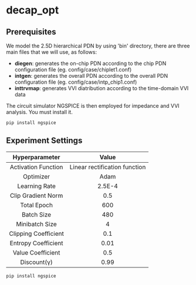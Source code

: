 # decap_opt

## Prerequisites
We model the 2.5D hierarchical PDN  by using 'bin' directory, there are three main files that we will use, as follows:
 - **diegen**: generates the on-chip PDN according to the chip PDN configuration file (eg. config/case/chiplet1.conf)
 - **intgen**: generates the overall PDN according to the overall PDN configuration file (eg. config/case/intp_chip1.conf)
 - **inttrvmap**: generates VVI diatribution according to the time-domain VVI data 

The circuit simulator NGSPICE is then  employed for impedance and VVI analysis. You must install it.
```shell 
pip install ngspice
```



## Experiment Settings 
<center>
  
| Hyperparameter | Value |
| :-------------------------:|:-------------------------: |
| Activation Function | Linear rectification function|
| Optimizer           | Adam |
| Learning Rate       | 2.5E-4 |
| Clip Gradient Norm  | 0.5 |
| Total Epoch         | 600 |
| Batch Size          | 480 |
| Minibatch Size      | 4   |
| Clipping Coefficient| 0.1 |
| Entropy Coefficient | 0.01|
| Value Coefficient   | 0.5 |
| Discount(γ)         | 0.99|

</center>

```shell 
pip install ngspice
```